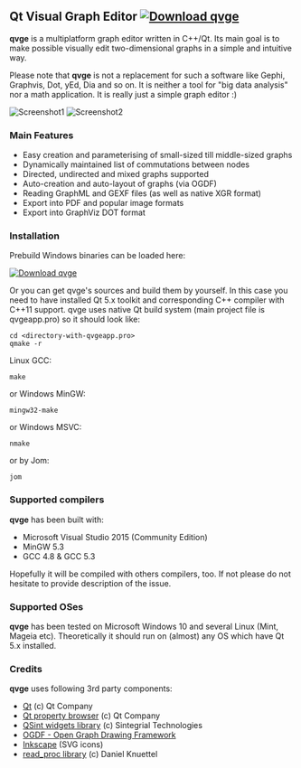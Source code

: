 ## Qt Visual Graph Editor  [![Download qvge](https://img.shields.io/sourceforge/dm/qvge.svg)](https://sourceforge.net/projects/qvge/files)

**qvge** is a multiplatform graph editor written in C++/Qt. Its main goal is to make possible visually edit two-dimensional graphs
in a simple and intuitive way.

Please note that **qvge** is not a replacement for such a software like Gephi, Graphvis, Dot, yEd, Dia and so on. It is neither a tool for "big data analysis" nor a math application. It is really just a simple graph editor :)

![Screenshot1](https://a.fsdn.com/con/app/proj/qvge/screenshots/qvge%20screenshot.PNG/245/183/2)
![Screenshot2](https://a.fsdn.com/con/app/proj/qvge/screenshots/qvge%20screenshot%202.PNG/245/183/2)

### Main Features

- Easy creation and parameterising of small-sized till middle-sized graphs
- Dynamically maintained list of commutations between nodes
- Directed, undirected and mixed graphs supported
- Auto-creation and auto-layout of graphs (via OGDF)
- Reading GraphML and GEXF files (as well as native XGR format)
- Export into PDF and popular image formats
- Export into GraphViz DOT format

### Installation

Prebuild Windows binaries can be loaded here:

[![Download qvge](https://a.fsdn.com/con/app/sf-download-button)](https://sourceforge.net/projects/qvge/files)

Or you can get qvge's sources and build them by yourself. In this case you need to have installed Qt 5.x toolkit and corresponding C++ compiler with C++11 support. qvge uses native Qt build system (main project file is qvgeapp.pro) so it should look like:

~~~~
cd <directory-with-qvgeapp.pro>
qmake -r
~~~~

Linux GCC:
~~~~          
make 
~~~~

or Windows MinGW:
~~~~
mingw32-make 
~~~~

or Windows MSVC:
~~~~
nmake 
~~~~

or by Jom:
~~~~
jom 
~~~~

### Supported compilers

**qvge** has been built with:
- Microsoft Visual Studio 2015 (Community Edition)
- MinGW 5.3
- GCC 4.8 & GCC 5.3

Hopefully it will be compiled with others compilers, too. If not please do not hesitate to provide description of the issue.

### Supported OSes

**qvge** has been tested on Microsoft Windows 10 and several Linux (Mint, Mageia etc). Theoretically it should run on (almost) any OS which have Qt 5.x installed.

### Credits

**qvge** uses following 3rd party components:

- [Qt](https://www.qt.io) (c) Qt Company 
- [Qt property browser](https://github.com/qtproject/qt-solutions) (c) Qt Company 
- [QSint widgets library](https://sourceforge.net/projects/qsint) (c) Sintegrial Technologies
- [OGDF - Open Graph Drawing Framework](http://www.ogdf.net)
- [Inkscape](https://inkscape.org) (SVG icons)
- [read_proc library](https://daknuett.eu/personal) (c) Daniel Knuettel
